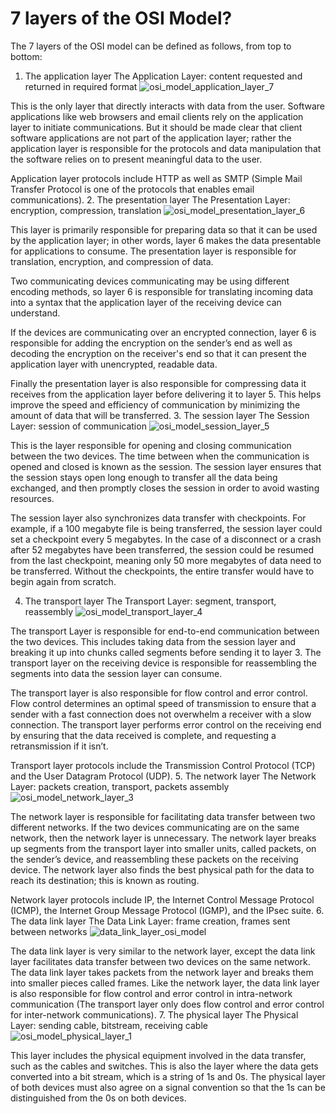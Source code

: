 # 7 layers of the OSI Model?

The 7 layers of the OSI model can be defined as follows, from top to bottom:
1. The application layer
The Application Layer: content requested and returned in required format
![osi_model_application_layer_7](https://github.com/MNSakib02/Network-OSI-Model/assets/58394125/f5b5b418-6e52-4038-b8f6-ac846d9b3d90)


This is the only layer that directly interacts with data from the user. Software applications like web browsers and email clients rely on the application layer to initiate communications. But it should be made clear that client software applications are not part of the application layer; rather the application layer is responsible for the protocols and data manipulation that the software relies on to present meaningful data to the user.

Application layer protocols include HTTP as well as SMTP (Simple Mail Transfer Protocol is one of the protocols that enables email communications).
2. The presentation layer
The Presentation Layer: encryption, compression, translation
![osi_model_presentation_layer_6](https://github.com/MNSakib02/Network-OSI-Model/assets/58394125/f12bd106-ff01-4686-8334-9152ee2c866d)


This layer is primarily responsible for preparing data so that it can be used by the application layer; in other words, layer 6 makes the data presentable for applications to consume. The presentation layer is responsible for translation, encryption, and compression of data.

Two communicating devices communicating may be using different encoding methods, so layer 6 is responsible for translating incoming data into a syntax that the application layer of the receiving device can understand.

If the devices are communicating over an encrypted connection, layer 6 is responsible for adding the encryption on the sender’s end as well as decoding the encryption on the receiver's end so that it can present the application layer with unencrypted, readable data.

Finally the presentation layer is also responsible for compressing data it receives from the application layer before delivering it to layer 5. This helps improve the speed and efficiency of communication by minimizing the amount of data that will be transferred.
3. The session layer
The Session Layer: session of communication
![osi_model_session_layer_5](https://github.com/MNSakib02/Network-OSI-Model/assets/58394125/e1efe61e-f34e-432c-bb72-3d9a42b324b4)


This is the layer responsible for opening and closing communication between the two devices. The time between when the communication is opened and closed is known as the session. The session layer ensures that the session stays open long enough to transfer all the data being exchanged, and then promptly closes the session in order to avoid wasting resources.

The session layer also synchronizes data transfer with checkpoints. For example, if a 100 megabyte file is being transferred, the session layer could set a checkpoint every 5 megabytes. In the case of a disconnect or a crash after 52 megabytes have been transferred, the session could be resumed from the last checkpoint, meaning only 50 more megabytes of data need to be transferred. Without the checkpoints, the entire transfer would have to begin again from scratch.

 
4. The transport layer
The Transport Layer: segment, transport, reassembly
![osi_model_transport_layer_4](https://github.com/MNSakib02/Network-OSI-Model/assets/58394125/01b3a4e2-782f-45f3-bb9c-e00ab6aa4170)

The transport Layer is responsible for end-to-end communication between the two devices. This includes taking data from the session layer and breaking it up into chunks called segments before sending it to layer 3. The transport layer on the receiving device is responsible for reassembling the segments into data the session layer can consume.

The transport layer is also responsible for flow control and error control. Flow control determines an optimal speed of transmission to ensure that a sender with a fast connection does not overwhelm a receiver with a slow connection. The transport layer performs error control on the receiving end by ensuring that the data received is complete, and requesting a retransmission if it isn’t.

Transport layer protocols include the Transmission Control Protocol (TCP) and the User Datagram Protocol (UDP).
5. The network layer
The Network Layer: packets creation, transport, packets assembly
![osi_model_network_layer_3](https://github.com/MNSakib02/Network-OSI-Model/assets/58394125/45c49bd0-d251-4823-b5de-50e30c017f06)


The network layer is responsible for facilitating data transfer between two different networks. If the two devices communicating are on the same network, then the network layer is unnecessary. The network layer breaks up segments from the transport layer into smaller units, called packets, on the sender’s device, and reassembling these packets on the receiving device. The network layer also finds the best physical path for the data to reach its destination; this is known as routing.

Network layer protocols include IP, the Internet Control Message Protocol (ICMP), the Internet Group Message Protocol (IGMP), and the IPsec suite.
6. The data link layer
The Data Link Layer: frame creation, frames sent between networks
![data_link_layer_osi_model](https://github.com/MNSakib02/Network-OSI-Model/assets/58394125/f92d5c78-53be-46ed-a6b9-6dbba3d1389b)

The data link layer is very similar to the network layer, except the data link layer facilitates data transfer between two devices on the same network. The data link layer takes packets from the network layer and breaks them into smaller pieces called frames. Like the network layer, the data link layer is also responsible for flow control and error control in intra-network communication (The transport layer only does flow control and error control for inter-network communications).
7. The physical layer
The Physical Layer: sending cable, bitstream, receiving cable
![osi_model_physical_layer_1](https://github.com/MNSakib02/Network-OSI-Model/assets/58394125/e99bb812-42d8-49a6-8ad0-5ec51ef6f5f9)

This layer includes the physical equipment involved in the data transfer, such as the cables and switches. This is also the layer where the data gets converted into a bit stream, which is a string of 1s and 0s. The physical layer of both devices must also agree on a signal convention so that the 1s can be distinguished from the 0s on both devices.
